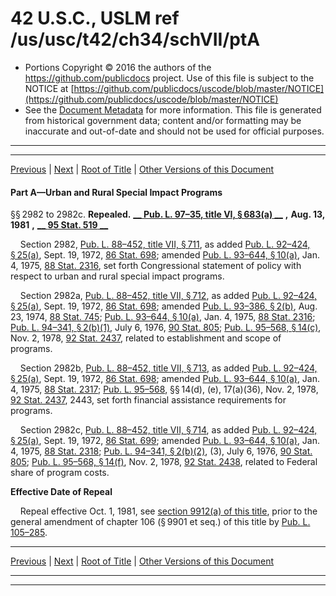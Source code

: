 ---
---

# 42 U.S.C., USLM ref /us/usc/t42/ch34/schVII/ptA

* Portions Copyright © 2016 the authors of the https://github.com/publicdocs project.
  Use of this file is subject to the NOTICE at [https://github.com/publicdocs/uscode/blob/master/NOTICE](https://github.com/publicdocs/uscode/blob/master/NOTICE)
* See the [Document Metadata](././../../../../../..//README.md) for more information.
  This file is generated from historical government data; content and/or formatting may be inaccurate and out-of-date and should not be used for official purposes.

----------
----------

[Previous](./../../../../../..//us/usc/t42/ch34/schVII/m__us_usc_t42_ch34_schVII.md) | [Next](./../../../../../..//us/usc/t42/ch34/schVII/ptA/m__us_usc_t42_s2982d.md) | [Root of Title](./../../../../../../) | [Other Versions of this Document](https://publicdocs.github.io/go/links?ns=uslm&ref=%2Fus%2Fusc%2Ft42%2Fch34%2FschVII%2FptA)

#### Part A—Urban and Rural Special Impact Programs

§§ 2982 to 2982c. __Repealed.__  __[__  __Pub. L. 97–35, title VI, § 683(a)__  __][/us/pl/97/35/s683/a]__  __,__  __Aug. 13, 1981__  __,__  __[__  __95 Stat. 519__  __][/us/stat/95/519]__ 

    Section 2982, [Pub. L. 88–452, title VII, § 711][/us/pl/88/452/s711], as added [Pub. L. 92–424, § 25(a)][/us/pl/92/424/s25/a], Sept. 19, 1972, [86 Stat. 698][/us/stat/86/698]; amended [Pub. L. 93–644, § 10(a)][/us/pl/93/644/s10/a], Jan. 4, 1975, [88 Stat. 2316][/us/stat/88/2316], set forth Congressional statement of policy with respect to urban and rural special impact programs.

    Section 2982a, [Pub. L. 88–452, title VII, § 712][/us/pl/88/452/s712], as added [Pub. L. 92–424, § 25(a)][/us/pl/92/424/s25/a], Sept. 19, 1972, [86 Stat. 698][/us/stat/86/698]; amended [Pub. L. 93–386, § 2(b)][/us/pl/93/386/s2/b], Aug. 23, 1974, [88 Stat. 745][/us/stat/88/745]; [Pub. L. 93–644, § 10(a)][/us/pl/93/644/s10/a], Jan. 4, 1975, [88 Stat. 2316][/us/stat/88/2316]; [Pub. L. 94–341, § 2(b)(1)][/us/pl/94/341/s2/b/1], July 6, 1976, [90 Stat. 805][/us/stat/90/805]; [Pub. L. 95–568, § 14(c)][/us/pl/95/568/s14/c], Nov. 2, 1978, [92 Stat. 2437][/us/stat/92/2437], related to establishment and scope of programs.

    Section 2982b, [Pub. L. 88–452, title VII, § 713][/us/pl/88/452/s713], as added [Pub. L. 92–424, § 25(a)][/us/pl/92/424/s25/a], Sept. 19, 1972, [86 Stat. 698][/us/stat/86/698]; amended [Pub. L. 93–644, § 10(a)][/us/pl/93/644/s10/a], Jan. 4, 1975, [88 Stat. 2317][/us/stat/88/2317]; [Pub. L. 95–568][/us/pl/95/568], §§ 14(d), (e), 17(a)(36), Nov. 2, 1978, [92 Stat. 2437][/us/stat/92/2437], 2443, set forth financial assistance requirements for programs.

    Section 2982c, [Pub. L. 88–452, title VII, § 714][/us/pl/88/452/s714], as added [Pub. L. 92–424, § 25(a)][/us/pl/92/424/s25/a], Sept. 19, 1972, [86 Stat. 699][/us/stat/86/699]; amended [Pub. L. 93–644, § 10(a)][/us/pl/93/644/s10/a], Jan. 4, 1975, [88 Stat. 2318][/us/stat/88/2318]; [Pub. L. 94–341, § 2(b)(2)][/us/pl/94/341/s2/b/2], (3), July 6, 1976, [90 Stat. 805][/us/stat/90/805]; [Pub. L. 95–568, § 14(f)][/us/pl/95/568/s14/f], Nov. 2, 1978, [92 Stat. 2438][/us/stat/92/2438], related to Federal share of program costs.

 __Effective Date of Repeal__ 

    Repeal effective Oct. 1, 1981, see [section 9912(a) of this title][/us/usc/t42/s9912/a], prior to the general amendment of chapter 106 (§ 9901 et seq.) of this title by [Pub. L. 105–285][/us/pl/105/285].

----------

[Previous](./../../../../../..//us/usc/t42/ch34/schVII/m__us_usc_t42_ch34_schVII.md) | [Next](./../../../../../..//us/usc/t42/ch34/schVII/ptA/m__us_usc_t42_s2982d.md) | [Root of Title](./../../../../../../) | [Other Versions of this Document](https://publicdocs.github.io/go/links?ns=uslm&ref=%2Fus%2Fusc%2Ft42%2Fch34%2FschVII%2FptA)

----------
----------

[/us/pl/97/35/s683/a]: https://publicdocs.github.io/go/links?ns=uslm&ref=%2Fus%2Fpl%2F97%2F35%2Fs683%2Fa
[/us/stat/95/519]: https://publicdocs.github.io/go/links?ns=uslm&ref=%2Fus%2Fstat%2F95%2F519
[/us/pl/88/452/s711]: https://publicdocs.github.io/go/links?ns=uslm&ref=%2Fus%2Fpl%2F88%2F452%2Fs711
[/us/pl/92/424/s25/a]: https://publicdocs.github.io/go/links?ns=uslm&ref=%2Fus%2Fpl%2F92%2F424%2Fs25%2Fa
[/us/stat/86/698]: https://publicdocs.github.io/go/links?ns=uslm&ref=%2Fus%2Fstat%2F86%2F698
[/us/pl/93/644/s10/a]: https://publicdocs.github.io/go/links?ns=uslm&ref=%2Fus%2Fpl%2F93%2F644%2Fs10%2Fa
[/us/stat/88/2316]: https://publicdocs.github.io/go/links?ns=uslm&ref=%2Fus%2Fstat%2F88%2F2316
[/us/pl/88/452/s712]: https://publicdocs.github.io/go/links?ns=uslm&ref=%2Fus%2Fpl%2F88%2F452%2Fs712
[/us/pl/92/424/s25/a]: https://publicdocs.github.io/go/links?ns=uslm&ref=%2Fus%2Fpl%2F92%2F424%2Fs25%2Fa
[/us/stat/86/698]: https://publicdocs.github.io/go/links?ns=uslm&ref=%2Fus%2Fstat%2F86%2F698
[/us/pl/93/386/s2/b]: https://publicdocs.github.io/go/links?ns=uslm&ref=%2Fus%2Fpl%2F93%2F386%2Fs2%2Fb
[/us/stat/88/745]: https://publicdocs.github.io/go/links?ns=uslm&ref=%2Fus%2Fstat%2F88%2F745
[/us/pl/93/644/s10/a]: https://publicdocs.github.io/go/links?ns=uslm&ref=%2Fus%2Fpl%2F93%2F644%2Fs10%2Fa
[/us/stat/88/2316]: https://publicdocs.github.io/go/links?ns=uslm&ref=%2Fus%2Fstat%2F88%2F2316
[/us/pl/94/341/s2/b/1]: https://publicdocs.github.io/go/links?ns=uslm&ref=%2Fus%2Fpl%2F94%2F341%2Fs2%2Fb%2F1
[/us/stat/90/805]: https://publicdocs.github.io/go/links?ns=uslm&ref=%2Fus%2Fstat%2F90%2F805
[/us/pl/95/568/s14/c]: https://publicdocs.github.io/go/links?ns=uslm&ref=%2Fus%2Fpl%2F95%2F568%2Fs14%2Fc
[/us/stat/92/2437]: https://publicdocs.github.io/go/links?ns=uslm&ref=%2Fus%2Fstat%2F92%2F2437
[/us/pl/88/452/s713]: https://publicdocs.github.io/go/links?ns=uslm&ref=%2Fus%2Fpl%2F88%2F452%2Fs713
[/us/pl/92/424/s25/a]: https://publicdocs.github.io/go/links?ns=uslm&ref=%2Fus%2Fpl%2F92%2F424%2Fs25%2Fa
[/us/stat/86/698]: https://publicdocs.github.io/go/links?ns=uslm&ref=%2Fus%2Fstat%2F86%2F698
[/us/pl/93/644/s10/a]: https://publicdocs.github.io/go/links?ns=uslm&ref=%2Fus%2Fpl%2F93%2F644%2Fs10%2Fa
[/us/stat/88/2317]: https://publicdocs.github.io/go/links?ns=uslm&ref=%2Fus%2Fstat%2F88%2F2317
[/us/pl/95/568]: https://publicdocs.github.io/go/links?ns=uslm&ref=%2Fus%2Fpl%2F95%2F568
[/us/stat/92/2437]: https://publicdocs.github.io/go/links?ns=uslm&ref=%2Fus%2Fstat%2F92%2F2437
[/us/pl/88/452/s714]: https://publicdocs.github.io/go/links?ns=uslm&ref=%2Fus%2Fpl%2F88%2F452%2Fs714
[/us/pl/92/424/s25/a]: https://publicdocs.github.io/go/links?ns=uslm&ref=%2Fus%2Fpl%2F92%2F424%2Fs25%2Fa
[/us/stat/86/699]: https://publicdocs.github.io/go/links?ns=uslm&ref=%2Fus%2Fstat%2F86%2F699
[/us/pl/93/644/s10/a]: https://publicdocs.github.io/go/links?ns=uslm&ref=%2Fus%2Fpl%2F93%2F644%2Fs10%2Fa
[/us/stat/88/2318]: https://publicdocs.github.io/go/links?ns=uslm&ref=%2Fus%2Fstat%2F88%2F2318
[/us/pl/94/341/s2/b/2]: https://publicdocs.github.io/go/links?ns=uslm&ref=%2Fus%2Fpl%2F94%2F341%2Fs2%2Fb%2F2
[/us/stat/90/805]: https://publicdocs.github.io/go/links?ns=uslm&ref=%2Fus%2Fstat%2F90%2F805
[/us/pl/95/568/s14/f]: https://publicdocs.github.io/go/links?ns=uslm&ref=%2Fus%2Fpl%2F95%2F568%2Fs14%2Ff
[/us/stat/92/2438]: https://publicdocs.github.io/go/links?ns=uslm&ref=%2Fus%2Fstat%2F92%2F2438
[/us/usc/t42/s9912/a]: https://publicdocs.github.io/go/links?ns=uslm&ref=%2Fus%2Fusc%2Ft42%2Fs9912%2Fa
[/us/pl/105/285]: https://publicdocs.github.io/go/links?ns=uslm&ref=%2Fus%2Fpl%2F105%2F285


